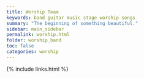 ```yaml
---
title: Worship Team
keywords: band guitar music stage worship songs
summary: "The beginning of something beautiful."
sidebar: main_sidebar
permalink: worship.html
folder: worship_band
toc: false
categories: worship
---
```


{% include links.html %}
